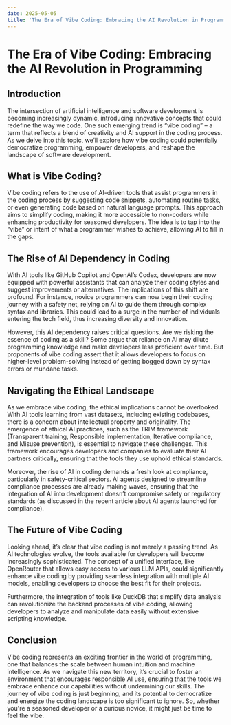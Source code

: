 ```yaml
---
date: 2025-05-05
title: 'The Era of Vibe Coding: Embracing the AI Revolution in Programming'
---
```


# The Era of Vibe Coding: Embracing the AI Revolution in Programming

## Introduction

The intersection of artificial intelligence and software development is becoming increasingly dynamic, introducing innovative concepts that could redefine the way we code. One such emerging trend is “vibe coding” – a term that reflects a blend of creativity and AI support in the coding process. As we delve into this topic, we’ll explore how vibe coding could potentially democratize programming, empower developers, and reshape the landscape of software development. 

<!-- more -->
## What is Vibe Coding?

Vibe coding refers to the use of AI-driven tools that assist programmers in the coding process by suggesting code snippets, automating routine tasks, or even generating code based on natural language prompts. This approach aims to simplify coding, making it more accessible to non-coders while enhancing productivity for seasoned developers. The idea is to tap into the “vibe” or intent of what a programmer wishes to achieve, allowing AI to fill in the gaps.

## The Rise of AI Dependency in Coding

With AI tools like GitHub Copilot and OpenAI’s Codex, developers are now equipped with powerful assistants that can analyze their coding styles and suggest improvements or alternatives. The implications of this shift are profound. For instance, novice programmers can now begin their coding journey with a safety net, relying on AI to guide them through complex syntax and libraries. This could lead to a surge in the number of individuals entering the tech field, thus increasing diversity and innovation.

However, this AI dependency raises critical questions. Are we risking the essence of coding as a skill? Some argue that reliance on AI may dilute programming knowledge and make developers less proficient over time. But proponents of vibe coding assert that it allows developers to focus on higher-level problem-solving instead of getting bogged down by syntax errors or mundane tasks.

## Navigating the Ethical Landscape

As we embrace vibe coding, the ethical implications cannot be overlooked. With AI tools learning from vast datasets, including existing codebases, there is a concern about intellectual property and originality. The emergence of ethical AI practices, such as the TRIM framework (Transparent training, Responsible implementation, Iterative compliance, and Misuse prevention), is essential to navigate these challenges. This framework encourages developers and companies to evaluate their AI partners critically, ensuring that the tools they use uphold ethical standards.

Moreover, the rise of AI in coding demands a fresh look at compliance, particularly in safety-critical sectors. AI agents designed to streamline compliance processes are already making waves, ensuring that the integration of AI into development doesn’t compromise safety or regulatory standards (as discussed in the recent article about AI agents launched for compliance).

## The Future of Vibe Coding

Looking ahead, it’s clear that vibe coding is not merely a passing trend. As AI technologies evolve, the tools available for developers will become increasingly sophisticated. The concept of a unified interface, like OpenRouter that allows easy access to various LLM APIs, could significantly enhance vibe coding by providing seamless integration with multiple AI models, enabling developers to choose the best fit for their projects.

Furthermore, the integration of tools like DuckDB that simplify data analysis can revolutionize the backend processes of vibe coding, allowing developers to analyze and manipulate data easily without extensive scripting knowledge.

## Conclusion

Vibe coding represents an exciting frontier in the world of programming, one that balances the scale between human intuition and machine intelligence. As we navigate this new territory, it’s crucial to foster an environment that encourages responsible AI use, ensuring that the tools we embrace enhance our capabilities without undermining our skills. The journey of vibe coding is just beginning, and its potential to democratize and energize the coding landscape is too significant to ignore. So, whether you're a seasoned developer or a curious novice, it might just be time to feel the vibe.